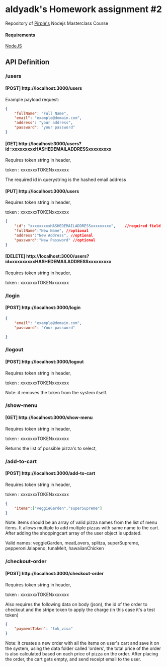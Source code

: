# aldyadk's Homework assignment #2

Repository of [Pirple's](https://pirple.thinkific.com) Nodejs Masterclass Course

#### Requirements

[NodeJS](https://nodejs.org/en/)

## API Definition

### /users

#### [POST]  http://localhost:3000/users


Example payload request:

```json
{
    "fullName": "Full Name",
    "email": "example@domain.com",
    "address": "your address",
    "password": "your password"
}
```


#### [GET]  http://localhost:3000/users?id=xxxxxxxxxHASHEDEMAILADDRESSxxxxxxxxx

Requires token string in header,

token : xxxxxxxTOKENxxxxxxx

The required id in querystring is the hashed email address


#### [PUT]  http://localhost:3000/users

Requires token string in header,

token : xxxxxxxTOKENxxxxxxx

```json
{
	"id": "xxxxxxxxxHASHEDEMAILADDRESSxxxxxxxxx",    //required field
	"fullName":"New Name", //optional
	"address":"New Address", //optional
	"password":"New Password" //optional
}
```

#### [DELETE] http://localhost:3000/users?id=xxxxxxxxxHASHEDEMAILADDRESSxxxxxxxxx

Requires token string in header,

token : xxxxxxxTOKENxxxxxxx



### /login

#### [POST]  http://localhost:3000/login

```json
{
	"email": "example@domain.com",
	"password": "Your password"

}
```

### /logout

#### [POST]  http://localhost:3000/logout

Requires token string in header,

token : xxxxxxxTOKENxxxxxxx

Note: it removes the token from the system itself.


### /show-menu

#### [GET] http://localhost:3000/show-menu

Requires token string in header,

token : xxxxxxxTOKENxxxxxxx

Returns the list of possible pizza's to select, 

### /add-to-cart

#### [POST] http://localhost:3000/add-to-cart

Requires token string in header,

token : xxxxxxxTOKENxxxxxxx

```json
{
	"items":["veggieGarden","superSupreme"] 
}
```

Note: items should be an array of valid pizza names from the list of menu items. It allows multiple to add multiple pizzas with same name to the cart. After adding the shoppingcart array of the user object is updated.

Valid names: veggieGarden, meatLovers, splitza, superSupreme, pepperoniJalapeno, tunaMelt, hawaiianChicken



### /checkout-order

#### [POST] http://localhost:3000/checkout-order

Requires token string in header,

token : xxxxxxxTOKENxxxxxxx

Also requires the following data on body (json), the id of the order to checkout and the stripe token to apply the charge (in this case it's a test token)

```json
{
	"paymentToken": "tok_visa"
}
```

Note: it creates a new order with all the items on user's cart and save it on the system, using the data folder called 'orders', the total price of the order is also calculated based on each price of pizza on the order.
After placing the order, the cart gets empty, and send receipt email to the user.
